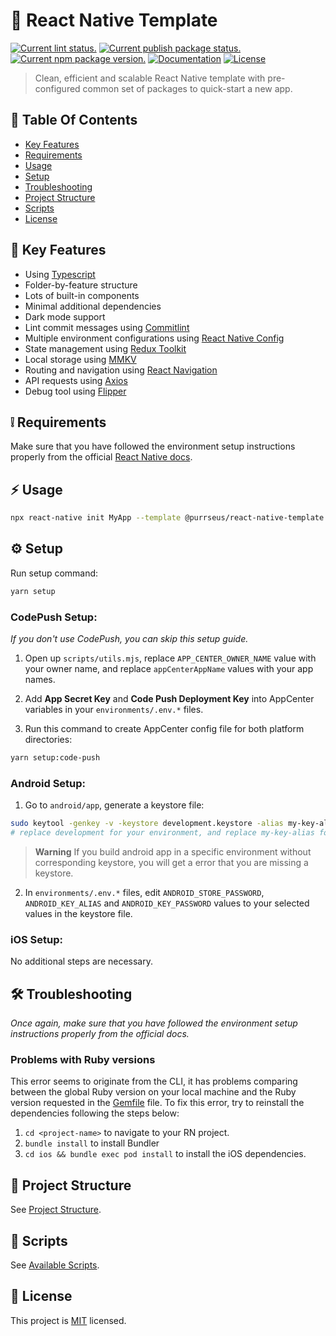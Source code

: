 # :seedling: React Native Template

[![Current lint status.][lint-badge]][lint]
[![Current publish package status.][publish-badge]][publish]
[![Current npm package version.][npm-badge]][npm]
[![Documentation][documentation-badge]][documentation]
[![License][license-badge]][license]

> Clean, efficient and scalable React Native template with pre-configured common set of packages to quick-start a new app.

## :bookmark: Table Of Contents

- [Key Features](#star2-key-features)
- [Requirements](#grey_exclamation-requirements)
- [Usage](#zap-usage)
- [Setup](#gear-setup)
- [Troubleshooting](#hammer_and_wrench-troubleshooting)
- [Project Structure](#deciduous_tree-project-structure)
- [Scripts](#page_with_curl-scripts)
- [License](#page_facing_up-license)

## :star2: Key Features

- Using [Typescript](https://www.typescriptlang.org)
- Folder-by-feature structure
- Lots of built-in components
- Minimal additional dependencies
- Dark mode support
- Lint commit messages using [Commitlint](https://github.com/conventional-changelog/commitlint)
- Multiple environment configurations using [React Native Config](https://github.com/luggit/react-native-config)
- State management using [Redux Toolkit](https://redux-toolkit.js.org)
- Local storage using [MMKV](https://github.com/mrousavy/react-native-mmkv)
- Routing and navigation using [React Navigation](https://reactnavigation.org/)
- API requests using [Axios](https://axios-http.com)
- Debug tool using [Flipper](https://fbflipper.com)

## :grey_exclamation: Requirements

Make sure that you have followed the environment setup instructions properly from the official [React Native docs](https://reactnative.dev/docs/environment-setup).

## :zap: Usage

```sh
npx react-native init MyApp --template @purrseus/react-native-template
```

## :gear: Setup

Run setup command:

```sh
yarn setup
```

### CodePush Setup:

_If you don't use CodePush, you can skip this setup guide._

1. Open up `scripts/utils.mjs`, replace `APP_CENTER_OWNER_NAME` value with your owner name, and replace `appCenterAppName` values with your app names.

2. Add **App Secret Key** and **Code Push Deployment Key** into AppCenter variables in your `environments/.env.*` files.

3. Run this command to create AppCenter config file for both platform directories:

```sh
yarn setup:code-push
```

### Android Setup:

1. Go to `android/app`, generate a keystore file:

```sh
sudo keytool -genkey -v -keystore development.keystore -alias my-key-alias -keyalg RSA -keysize 2048 -validity 10000
# replace development for your environment, and replace my-key-alias for your alias
```

> **Warning**
> If you build android app in a specific environment without corresponding keystore, you will get a error that you are missing a keystore.

2. In `environments/.env.*` files, edit `ANDROID_STORE_PASSWORD`, `ANDROID_KEY_ALIAS` and `ANDROID_KEY_PASSWORD` values to your selected values in the keystore file.

### iOS Setup:

No additional steps are necessary.

## :hammer_and_wrench: Troubleshooting

_Once again, make sure that you have followed the environment setup instructions properly from the official docs._

### Problems with Ruby versions

This error seems to originate from the CLI, it has problems comparing between the global Ruby version on your local machine and the Ruby version requested in the [Gemfile](./template/Gemfile) file. To fix this error, try to reinstall the dependencies following the steps below:

1. `cd <project-name>` to navigate to your RN project.
2. `bundle install` to install Bundler
3. `cd ios && bundle exec pod install` to install the iOS dependencies.

## :deciduous_tree: Project Structure

See [Project Structure](./docs/project-structure.md).

## :page_with_curl: Scripts

See [Available Scripts](./docs/scripts.md).

## :page_facing_up: License

This project is [MIT](./LICENSE) licensed.

<!-- badge -->

[lint]: https://github.com/thiendo261/react-native-template/actions/workflows/lint.yml
[lint-badge]: https://github.com/thiendo261/react-native-template/actions/workflows/lint.yml/badge.svg

[publish]: https://github.com/thiendo261/react-native-template/actions/workflows/npm-publish.yml
[publish-badge]: https://github.com/thiendo261/react-native-template/actions/workflows/npm-publish.yml/badge.svg

[npm]: https://www.npmjs.com/package/@purrseus/react-native-template
[npm-badge]: https://img.shields.io/npm/v/@purrseus/react-native-template.svg?logo=npm

[documentation]: https://github.com/thiendo261/react-native-template#readme
[documentation-badge]: https://img.shields.io/badge/documentation-yes-brightgreen.svg

[license]: https://github.com/thiendo261/react-native-template/blob/HEAD/LICENSE
[license-badge]: https://img.shields.io/github/license/thiendo261/react-native-template.svg